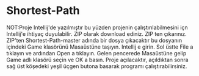 # Shortest-Path
NOT:Proje Intellij'de yazılmıştır bu yüzden projenin çalıştırılabilmesini içn Intellij'e ihtiyaç duyulabilir.
ZIP olarak download ediniz.
ZIP ten çıkarınız.
ZIP'ten Shortest-Path-master adında bir dosya çıkacaktır bu dosyanın içindeki Game klasörünü Masaüstüne taşıyın.
Intellij e girin.
Sol üstte File a tıklayın ve ardından Open a tıklayın.
Gelen pencerede Masaüstüne gelip Game adlı klasörü seçin ve OK a basın.
Proje açılacaktır, açıldıktan sonra sağ üst köşedeki yeşil üçgen butona basarak programı çalıştırabilirsiniz.
